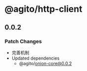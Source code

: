 # @agito/http-client

## 0.0.2

### Patch Changes

- 完善机制
- Updated dependencies
  - @agito/onion-core@0.0.2
